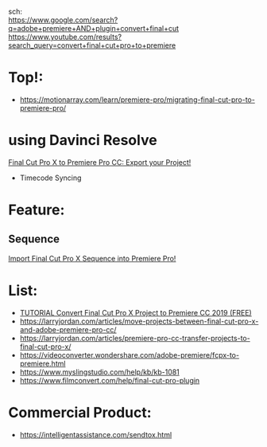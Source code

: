 sch:  
https://www.google.com/search?q=adobe+premiere+AND+plugin+convert+final+cut  
https://www.youtube.com/results?search_query=convert+final+cut+pro+to+premiere

# Top!:
- https://motionarray.com/learn/premiere-pro/migrating-final-cut-pro-to-premiere-pro/

# using Davinci Resolve
[Final Cut Pro X to Premiere Pro CC: Export your Project!](https://youtu.be/AwOX8_nKQh0)
- Timecode Syncing

# Feature:
## Sequence
[Import Final Cut Pro X Sequence into Premiere Pro!](https://youtu.be/gJ1-5gkogjU)


# List:
- [TUTORIAL Convert Final Cut Pro X Project to Premiere CC 2019 (FREE)](https://youtu.be/XUbCinsh3E4)
- https://larryjordan.com/articles/move-projects-between-final-cut-pro-x-and-adobe-premiere-pro-cc/
- https://larryjordan.com/articles/premiere-pro-cc-transfer-projects-to-final-cut-pro-x/
- https://videoconverter.wondershare.com/adobe-premiere/fcpx-to-premiere.html
- https://www.myslingstudio.com/help/kb/kb-1081
- https://www.filmconvert.com/help/final-cut-pro-plugin


# Commercial Product:
- https://intelligentassistance.com/sendtox.html
